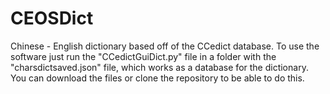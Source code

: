 # CEOSDict
Chinese - English dictionary based off of the CCedict database. To use the software just run the "CCedictGuiDict.py" file in a folder with the "charsdictsaved.json" file, which works as a database for the dictionary. You can download the files or clone the repository to be able to do this.
